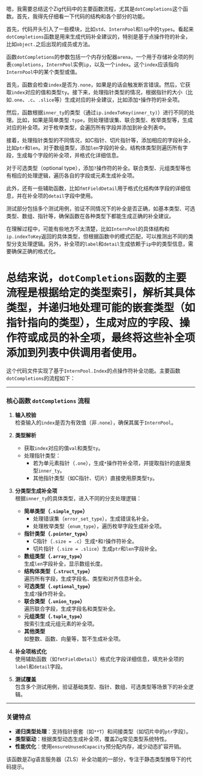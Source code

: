 嗯，我需要总结这个Zig代码中的主要函数流程，尤其是`dotCompletions`这个函数。首先，我得先仔细看一下代码的结构和各个部分的功能。

首先，代码开头引入了一些模块，比如`std`、`InternPool`和`lsp`中的`types`。看起来`dotCompletions`函数是用来生成代码补全建议的，特别是基于点操作符的补全，比如`object.`之后出现的成员或方法。

函数`dotCompletions`的参数包括一个内存分配器`arena`，一个用于存储补全项的列表`completions`，`InternPool`实例`ip`，以及一个`index`。这个`index`应该指向`InternPool`中的某个类型或值。

首先，函数会检查`index`是否为`.none`，如果是的话会触发断言错误。然后，它获取`index`对应的值和类型`ty`。接下来，处理指针类型的情况，根据指针的大小（比如`.one`、`.c`、`.slice`等）生成对应的补全建议，比如添加`*`操作符的补全项。

然后，函数根据`inner_ty`的类型（通过`ip.indexToKey(inner_ty)`）进行不同的处理。比如，如果是简单类型`.type`，则处理错误集、联合类型、枚举类型等，生成对应的补全项。对于枚举类型，会遍历所有字段并添加到补全列表中。

接着，处理指针类型的不同情况，如C指针、切片指针等，添加相应的字段补全，比如`ptr`和`len`。对于数组类型，添加`len`字段的补全。结构体类型则遍历所有字段，生成每个字段的补全项，并格式化详细信息。

对于可选类型（optional type），添加`?`操作符的补全。联合类型、元组类型等也有相应的处理逻辑，遍历各自的字段或元素生成补全项。

此外，还有一些辅助函数，比如`fmtFieldDetail`用于格式化结构体字段的详细信息，并在补全项的`detail`字段中使用。

测试部分包括多个测试用例，验证不同情况下的补全是否正确，如基本类型、可选类型、数组、指针等，确保函数在各种类型下都能生成正确的补全建议。

在理解过程中，可能有些地方不太清楚，比如`InternPool`的具体结构和`ip.indexToKey`返回的具体类型，但根据函数中的模式匹配，可以推测出不同的类型分支处理逻辑。另外，补全项的`label`和`detail`生成依赖于`ip`中的类型信息，需要确保正确的格式化。

总结来说，`dotCompletions`函数的主要流程是根据给定的类型索引，解析其具体类型，并递归地处理可能的嵌套类型（如指针指向的类型），生成对应的字段、操作符或成员的补全项，最终将这些补全项添加到列表中供调用者使用。
================================================
这个代码文件实现了基于`InternPool.Index`的点操作符补全功能。主要函数`dotCompletions`的流程如下：

---

### **核心函数 `dotCompletions` 流程**
1. **输入校验**  
   检查输入的`index`是否为有效值（非`.none`），确保其属于`InternPool`。

2. **类型解析**  
   - 获取`index`对应的值`val`和类型`ty`。
   - 处理指针类型：
     - 若为单元素指针（`.one`），生成`*`操作符补全项，并提取指针的底层类型`inner_ty`。
     - 其他指针类型（如C指针、切片）直接使用原类型`ty`。

3. **分类型生成补全项**  
   根据`inner_ty`的具体类型，进入不同的分支处理逻辑：
   - **简单类型（`.simple_type`）**  
     - 处理错误集（`error_set_type`），生成错误名补全。
     - 处理枚举类型（`enum_type`），遍历枚举字段生成补全项。
   - **指针类型（`.pointer_type`）**  
     - C指针（`.size = .c`）生成`*`和`?`操作符补全。
     - 切片指针（`.size = .slice`）生成`ptr`和`len`字段补全。
   - **数组类型（`.array_type`）**  
     生成`len`字段补全，显示数组长度。
   - **结构体类型（`.struct_type`）**  
     遍历所有字段，生成字段名、类型和对齐信息补全。
   - **可选类型（`.optional_type`）**  
     生成`?`操作符补全。
   - **联合类型（`.union_type`）**  
     遍历联合字段，生成字段名和类型补全。
   - **元组类型（`.tuple_type`）**  
     按索引生成元组元素的补全项。
   - **其他类型**  
     如整数、函数、向量等，暂不生成补全项。

4. **补全项格式化**  
   使用辅助函数（如`fmtFieldDetail`）格式化字段详细信息，填充补全项的`label`和`detail`字段。

5. **测试覆盖**  
   包含多个测试用例，验证基础类型、指针、数组、可选类型等场景下的补全逻辑。

---

### **关键特点**
- **递归类型处理**：支持指针嵌套（如`**T`）和间接类型（如切片中的`ptr`字段）。
- **类型驱动**：根据类型动态生成补全项，覆盖Zig常见类型系统特性。
- **性能优化**：使用`ensureUnusedCapacity`预分配内存，减少动态扩容开销。

该函数是Zig语言服务器（ZLS）补全功能的一部分，专注于静态类型推导下的代码提示。